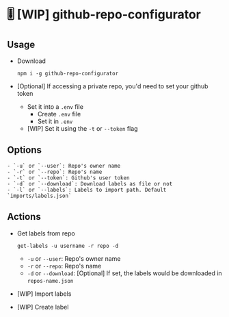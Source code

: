 # 🎚 [WIP] github-repo-configurator

## Usage
- Download

    `npm i -g github-repo-configurator`
- [Optional] If accessing a private repo, you'd need to set your github token
    - Set it into a `.env` file
        - Create `.env` file
        - Set it in `.env`
    - [WIP] Set it using the `-t` or `--token` flag


## Options

    - `-u` or `--user`: Repo's owner name
    - `-r` or `--repo`: Repo's name
    - `-t` or `--token`: Github's user token
    - `-d` or `--download`: Download labels as file or not
    - `-l` or `--labels`: Labels to import path. Default `imports/labels.json`

## Actions
- Get labels from repo

    `get-labels -u username -r repo -d`

    - `-u` or `--user`: Repo's owner name
    - `-r` or `--repo`: Repo's name
    - `-d` or `--download`: [Optional] If set, the labels would be downloaded in `repos-name.json`

- [WIP] Import labels
- [WIP] Create label
